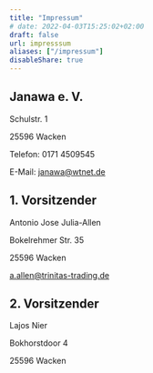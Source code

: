 ```yaml
---
title: "Impressum"
# date: 2022-04-03T15:25:02+02:00
draft: false
url: impresssum
aliases: ["/impressum"]
disableShare: true
---
```


## Janawa e. V.

Schulstr. 1

25596 Wacken

Telefon: 0171 4509545

E-Mail: <janawa@wtnet.de>

## 1. Vorsitzender

Antonio Jose Julia-Allen

Bokelrehmer Str. 35

25596 Wacken

<a.allen@trinitas-trading.de>

## 2. Vorsitzender

Lajos Nier

Bokhorstdoor 4

25596 Wacken

<!-- Registergericht: Amtsgericht Stollenhausen
Registernummer: VR 12345

Umsatzsteuer-Identifikationsnummer:
DE456789 -->
